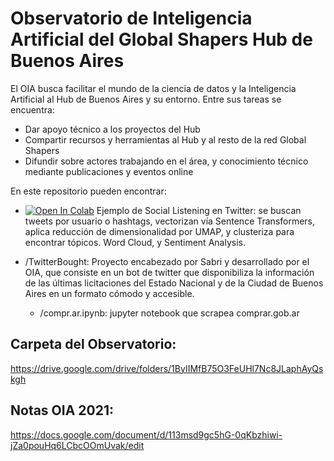 # Observatorio de Inteligencia Artificial del Global Shapers Hub de Buenos Aires

El OIA busca facilitar el mundo de la ciencia de datos y la Inteligencia Artificial al Hub de Buenos Aires y su entorno. Entre sus tareas se encuentra:

- Dar apoyo técnico a los proyectos del Hub
- Compartir recursos y herramientas al Hub y al resto de la red Global Shapers
- Difundir sobre actores trabajando en el área, y conocimiento técnico mediante publicaciones y eventos online


En este repositorio pueden encontrar:

- [![Open In Colab](https://colab.research.google.com/assets/colab-badge.svg)](https://colab.research.google.com/github/Global-Shapers-Buenos-Aires/OIA/blob/master/twitter_social_listening.ipynb) Ejemplo de Social Listening en Twitter: se buscan tweets por usuario o hashtags, vectorizan vía Sentence Transformers, aplica reducción de dimensionalidad por UMAP, y clusteriza para encontrar tópicos. Word Cloud, y Sentiment Analysis. 

- /TwitterBought:
Proyecto encabezado por Sabri y desarrollado por el OIA, que consiste en un bot de twitter que disponibiliza la información de las últimas licitaciones del 
Estado Nacional y de la Ciudad de Buenos Aires en un formato cómodo y accesible.
    - /compr.ar.ipynb: jupyter notebook que scrapea comprar.gob.ar 

 
## Carpeta del Observatorio:

https://drive.google.com/drive/folders/1ByIIMfB75O3FeUHl7Nc8JLaphAyQskgh

## Notas OIA 2021:
https://docs.google.com/document/d/113msd9gc5hG-0qKbzhiwi-jZa0pouHq6LCbcOOmUvak/edit
